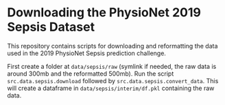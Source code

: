 # Downloading the PhysioNet 2019 Sepsis Dataset
This repository contains scripts for downloading and reformatting the data used in the 2019 PhysioNet Sepsis prediction challenge. 

First create a folder at ``data/sepsis/raw`` (symlink if needed, the raw data is around 300mb and the reformatted 500mb). Run the script ``src.data.sepsis.download`` followed by ``src.data.sepsis.convert_data``. This will create a dataframe in ``data/sepsis/interim/df.pkl`` containing the raw data. 
